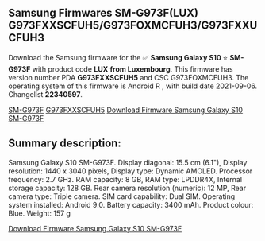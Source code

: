 <h2>Samsung Firmwares SM-G973F(LUX) G973FXXSCFUH5/G973FOXMCFUH3/G973FXXUCFUH3</h2>
Download the Samsung firmware for the ✅ <strong>Samsung Galaxy S10 </strong> ⭐ <strong>SM-G973F</strong> with product code <strong>LUX</strong> <strong> from Luxembourg</strong>. This firmware has version number PDA <strong>G973FXXSCFUH5</strong> and CSC G973FOXMCFUH3. The operating system of this firmware is Android R , with build date 2021-09-06. Changelist <strong>22340597</strong>.


[SM-G973F](https://samfirm.shop/samsung/model/SM-G973F)
[G973FXXSCFUH5](https://samfirm.shop/samsung/pda/G973FXXSCFUH5)
[Download Firmware Samsung Galaxy S10 SM-G973F](https://samfirm.shop/samsung/firmware/453100)
<h2>Summary description:</h2>
<p>Samsung Galaxy S10 SM-G973F. Display diagonal: 15.5 cm (6.1"), Display resolution: 1440 x 3040 pixels, Display type: Dynamic AMOLED. Processor frequency: 2.7 GHz. RAM capacity: 8 GB, RAM type: LPDDR4X, Internal storage capacity: 128 GB. Rear camera resolution (numeric): 12 MP, Rear camera type: Triple camera. SIM card capability: Dual SIM. Operating system installed: Android 9.0. Battery capacity: 3400 mAh. Product colour: Blue. Weight: 157 g</p>


[Download Firmware Samsung Galaxy S10 SM-G973F](https://samfirm.shop/samsung/firmware/453100)
